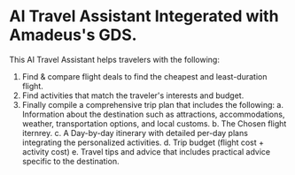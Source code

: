 # AI Travel Assistant Integerated with Amadeus's GDS.

This AI Travel Assistant helps travelers with the following:
1. Find & compare flight deals to find the cheapest and least-duration flight.
2. Find activities that match the traveler's interests and budget.
3. Finally compile a comprehensive trip plan that includes the following:
   a. Information about the destination such as attractions, accommodations, weather, transportation options, and local customs.
   b. The Chosen flight iternrey.
   c. A Day-by-day itinerary with detailed per-day plans integrating the personalized activities.
   d. Trip budget (flight cost + activity cost)
   e. Travel tips and advice that includes practical advice specific to the destination.
